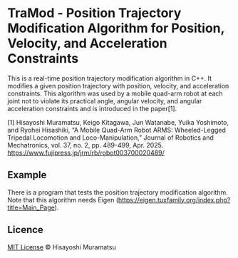 # TraMod - Position Trajectory Modification Algorithm for Position, Velocity, and Acceleration Constraints

This is a real-time position trajectory modification algorithm in C++. It modifies a given position trajectory with position, velocity, and acceleration constraints. This algorithm was used by a mobile quad-arm robot at each joint not to violate its practical angle, angular velocity, and angular acceleration constraints and is introduced in the paper[1].

[1] Hisayoshi Muramatsu, Keigo Kitagawa, Jun Watanabe, Yuika Yoshimoto, and Ryohei Hisashiki, “A Mobile Quad-Arm Robot ARMS: Wheeled-Legged Tripedal Locomotion and Loco-Manipulation,” Journal of Robotics and Mechatronics, vol. 37, no. 2, pp. 489-499, Apr. 2025.
https://www.fujipress.jp/jrm/rb/robot003700020489/

## Example

There is a program that tests the position trajectory modification algorithm. Note that this algorithm needs Eigen (https://eigen.tuxfamily.org/index.php?title=Main_Page).

## Licence

[MIT License](https://github.com/HisayoshiMuramatsu/PASF/blob/master/LICENSE) © Hisayoshi Muramatsu
